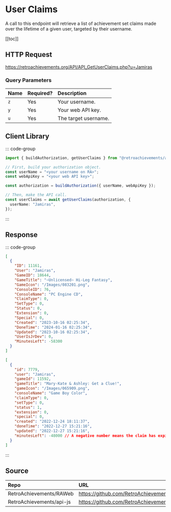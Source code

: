 <script setup>
import SampleRequest from '../components/SampleRequest.vue';
</script>

# User Claims

A call to this endpoint will retrieve a list of achievement set claims made over the lifetime of a given user, targeted by their username.

[[toc]]

## HTTP Request

<SampleRequest httpVerb="GET">https://retroachievements.org/API/API_GetUserClaims.php?u=Jamiras</SampleRequest>

### Query Parameters

| Name | Required? | Description          |
| :--- | :-------- | :------------------- |
| `z`  | Yes       | Your username.       |
| `y`  | Yes       | Your web API key.    |
| `u`  | Yes       | The target username. |

## Client Library

::: code-group

```ts [NodeJS]
import { buildAuthorization, getUserClaims } from "@retroachievements/api";

// First, build your authorization object.
const userName = "<your username on RA>";
const webApiKey = "<your web API key>";

const authorization = buildAuthorization({ userName, webApiKey });

// Then, make the API call.
const userClaims = await getUserClaims(authorization, {
  userName: "Jamiras",
});
```

:::

## Response

::: code-group

```json [HTTP Response]
[
  {
    "ID": 11161,
    "User": "Jamiras",
    "GameID": 18644,
    "GameTitle": "~Unlicensed~ Hi-Leg Fantasy",
    "GameIcon": "/Images/083201.png",
    "ConsoleID": 76,
    "ConsoleName": "PC Engine CD",
    "ClaimType": 0,
    "SetType": 0,
    "Status": 0,
    "Extension": 0,
    "Special": 0,
    "Created": "2023-10-16 02:25:34",
    "DoneTime": "2024-01-16 02:25:34",
    "Updated": "2023-10-16 02:25:34",
    "UserIsJrDev": 0,
    "MinutesLeft": -58300
  }
]
```

```json [NodeJS]
[
  {
    "id": 7779,
    "user": "Jamiras",
    "gameId": 11592,
    "gameTitle": "Mary-Kate & Ashley: Get a Clue!",
    "gameIcon": "/Images/065909.png",
    "consoleName": "Game Boy Color",
    "claimType": 0,
    "setType": 0,
    "status": 1,
    "extension": 0,
    "special": 0,
    "created": "2022-12-24 18:11:37",
    "doneTime": "2022-12-27 15:21:16",
    "updated": "2022-12-27 15:21:16",
    "minutesLeft": -48000 // A negative number means the claim has expired.
  }
]
```

:::

## Source

| Repo                     | URL                                                                                     |
| :----------------------- | :-------------------------------------------------------------------------------------- |
| RetroAchievements/RAWeb  | https://github.com/RetroAchievements/RAWeb/blob/master/public/API/API_GetUserClaims.php |
| RetroAchievements/api-js | https://github.com/RetroAchievements/api-js/blob/main/src/user/getUserClaims.ts         |

